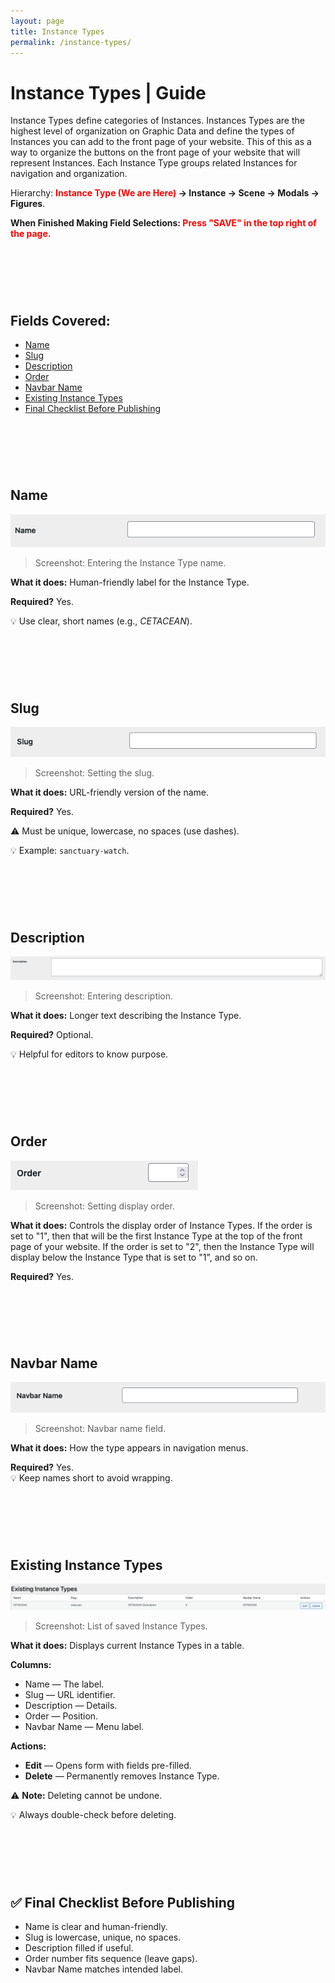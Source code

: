```yaml
---
layout: page
title: Instance Types
permalink: /instance-types/
---
```


# Instance Types | Guide

Instance Types define categories of Instances. Instances Types are the highest level of organization on Graphic Data and define the types of Instances you can add to the front page of your website. This of this as a way to organize the buttons on the front page of your website that will represent Instances. Each Instance Type groups related Instances for navigation and organization.

Hierarchy: **<span style="color:red;">Instance Type (We are Here)</span> → Instance → Scene → Modals → Figures**.


**When Finished Making Field Selections: <span style="color:red;"> Press "SAVE" in the top right of the page.</span>**


&nbsp;
---
&nbsp;
## Fields Covered:
- [Name](#name)
- [Slug](#slug)
- [Description](#description)
- [Order](#order)
- [Navbar Name](#navbar-name)
- [Existing Instance Types](#existing-instance-types)
- [Final Checklist Before Publishing](#-final-checklist-before-publishing)


&nbsp;
---
&nbsp;
## Name
![Name](instance_types_images/name.png)

> Screenshot: Entering the Instance Type name.

**What it does:** Human-friendly label for the Instance Type.

**Required?** Yes. 

💡 Use clear, short names (e.g., *CETACEAN*).


&nbsp;
---
&nbsp;
## Slug
![Slug](instance_types_images/slug.png)

> Screenshot: Setting the slug.

**What it does:** URL-friendly version of the name.

**Required?** Yes.

⚠️ Must be unique, lowercase, no spaces (use dashes). 

💡 Example: `sanctuary-watch`.


&nbsp;
---
&nbsp;
## Description
![Description](instance_types_images/description.png)

> Screenshot: Entering description.

**What it does:** Longer text describing the Instance Type.

**Required?** Optional. 

💡 Helpful for editors to know purpose.


&nbsp;
---
&nbsp;
## Order
![Order](instance_types_images/order.png)

> Screenshot: Setting display order.

**What it does:** Controls the display order of Instance Types. If the order is set to "1", then that will be the first Instance Type at the top of the front page of your website. If the order is set to "2", then the Instance Type will display below the Instance Type that is set to "1", and so on. 

**Required?** Yes.  


&nbsp;
---
&nbsp;
## Navbar Name
![Navbar Name](instance_types_images/navbar_name.png) 

> Screenshot: Navbar name field.

**What it does:** How the type appears in navigation menus.

**Required?** Yes.  
💡 Keep names short to avoid wrapping.


&nbsp;
---
&nbsp;
## Existing Instance Types
![Existing Types](instance_types_images/existing_types.png) 

> Screenshot: List of saved Instance Types.

**What it does:** Displays current Instance Types in a table.

**Columns:**  
- Name — The label.  
- Slug — URL identifier.  
- Description — Details.  
- Order — Position.  
- Navbar Name — Menu label.  

**Actions:**  
- **Edit** — Opens form with fields pre-filled.  
- **Delete** — Permanently removes Instance Type.  

⚠️ **Note:** Deleting cannot be undone. 

💡 Always double-check before deleting. 

&nbsp;
---
&nbsp;
## ✅ Final Checklist Before Publishing

- Name is clear and human-friendly.  
- Slug is lowercase, unique, no spaces.  
- Description filled if useful.  
- Order number fits sequence (leave gaps).  
- Navbar Name matches intended label.  
